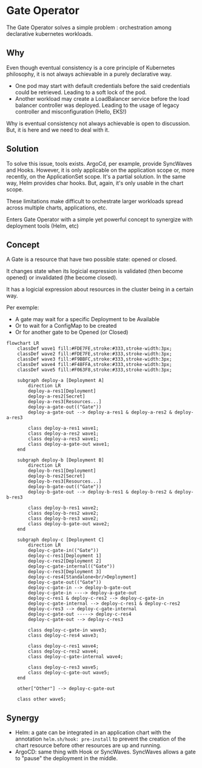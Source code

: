 # Gate Operator

The Gate Operator solves a simple problem : orchestration among declarative kubernetes workloads.

## Why

Even though eventual consistency is a core principle of Kubernetes philosophy, it is not always achievable in a purely declarative way.

- One pod may start with default credentials before the said credentials could be retrieved. Leading to a soft lock of the pod.
- Another workload may create a LoadBalancer service before the load balancer controller was deployed. Leading to the usage of legacy controller and misconfiguration (Hello, EKS!)

Why is eventual consistency not always achievable is open to discussion. But, it is here and we need to deal with it.

## Solution

To solve this issue, tools exists. ArgoCd, per example, provide SyncWaves and Hooks. However, it is only applicable on the application scope or, more recently, on the ApplicationSet scope. It's a partial solution. 
In the same way, Helm provides char hooks. But, again, it's only usable in the chart scope.

These limitations make difficult to orchestrate larger workloads spread across multiple charts, applications, etc.

Enters Gate Operator with a simple yet powerful concept to synergize with deployment tools (Helm, etc)

## Concept

A Gate is a resource that have two possible state: opened or closed.

It changes state when its logicial expression is validated (then become opened) or invalidated (the become closed).

It has a logicial expression about resources in the cluster being in a certain way.

Per exemple:

- A gate may wait for a specific Deployment to be Available
- Or to wait for a ConfigMap to be created
- Or for another gate to be Opened (or Closed)

```mermaid
flowchart LR
    classDef wave1 fill:#FDE7FE,stroke:#333,stroke-width:3px;
    classDef wave2 fill:#FDE7FE,stroke:#333,stroke-width:3px;
    classDef wave3 fill:#F9BBFC,stroke:#333,stroke-width:3px;
    classDef wave4 fill:#F48FFA,stroke:#333,stroke-width:3px;
    classDef wave5 fill:#F063F8,stroke:#333,stroke-width:3px;
    
    subgraph deploy-a [Deployment A]
        direction LR
        deploy-a-res1[Deployment]
        deploy-a-res2[Secret]
        deploy-a-res3[Resources...]
        deploy-a-gate-out(("Gate"))
        deploy-a-gate-out --> deploy-a-res1 & deploy-a-res2 & deploy-a-res3
        
        class deploy-a-res1 wave1;
        class deploy-a-res2 wave1;
        class deploy-a-res3 wave1;
        class deploy-a-gate-out wave1;
    end
    
    subgraph deploy-b [Deployment B]
        direction LR
        deploy-b-res1[Deployment]
        deploy-b-res2[Secret]
        deploy-b-res3[Resources...]
        deploy-b-gate-out(("Gate"))
        deploy-b-gate-out --> deploy-b-res1 & deploy-b-res2 & deploy-b-res3

        class deploy-b-res1 wave2;
        class deploy-b-res2 wave2;
        class deploy-b-res3 wave2;
        class deploy-b-gate-out wave2;
    end
    
    subgraph deploy-c [Deployment C]
        direction LR
        deploy-c-gate-in(("Gate"))
        deploy-c-res1[Deployment 1]
        deploy-c-res2[Deployment 2]
        deploy-c-gate-internal(("Gate"))
        deploy-c-res3[Deployment 3]
        deploy-c-res4[Standalone<br/>Deployment]
        deploy-c-gate-out(("Gate"))
        deploy-c-gate-in --> deploy-b-gate-out
        deploy-c-gate-in ----> deploy-a-gate-out
        deploy-c-res1 & deploy-c-res2 --> deploy-c-gate-in
        deploy-c-gate-internal --> deploy-c-res1 & deploy-c-res2
        deploy-c-res3 --> deploy-c-gate-internal
        deploy-c-gate-out -----> deploy-c-res4
        deploy-c-gate-out --> deploy-c-res3
        
        class deploy-c-gate-in wave3;
        class deploy-c-res4 wave3;
        
        class deploy-c-res1 wave4;
        class deploy-c-res2 wave4;
        class deploy-c-gate-internal wave4;

        class deploy-c-res3 wave5;
        class deploy-c-gate-out wave5;
    end
    
    other["Other"] --> deploy-c-gate-out
    
    class other wave5;
```

## Synergy

- Helm: a gate can be integrated in an application chart with the annotation `helm.sh/hook: pre-install` to prevent the creation of the chart resource before other resources are up and running.
- ArgoCD: same thing with Hook or SyncWaves. SyncWaves allows a gate to "pause" the deployment in the middle.